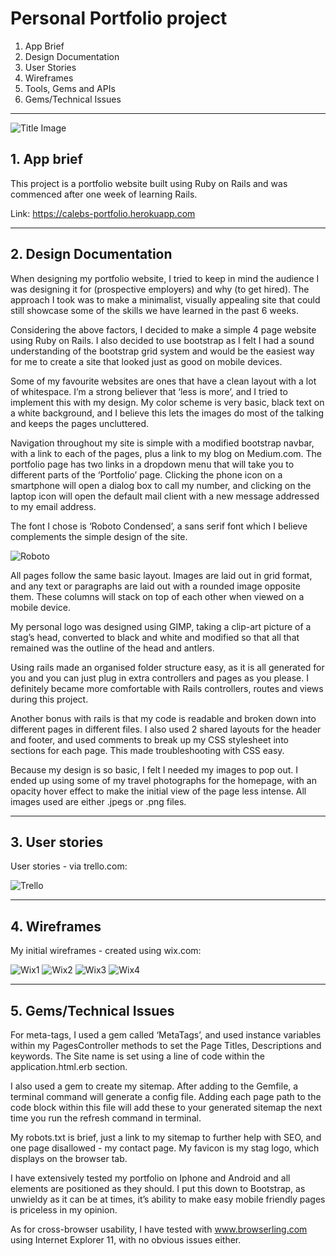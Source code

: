 # Personal Portfolio project

1. App Brief
2. Design Documentation
3. User Stories
4. Wireframes
5. Tools, Gems and APIs
6. Gems/Technical Issues

---

![Title Image](/app/assets/images/google-docs-title.png?raw=true "Title Image")

## 1. App brief

This project is a portfolio website built using Ruby on Rails and was commenced after one week of learning Rails.

Link: https://calebs-portfolio.herokuapp.com

---

## 2. Design Documentation

When designing my portfolio website, I tried to keep in mind the audience I was designing it for (prospective employers) and why (to get hired).  The approach I took was to make a minimalist, visually appealing site that could still showcase some of the skills we have learned in the past 6 weeks.  

Considering the above factors, I decided to make a simple 4 page website using Ruby on Rails.  I also decided to use bootstrap as I felt I had a sound understanding of the bootstrap grid system and would be the easiest way for me to create a site that looked just as good on mobile devices.

Some of my favourite websites are ones that have a clean layout with a lot of whitespace.  I’m a strong believer that ‘less is more’, and I tried to implement this with my design.  My color scheme is very basic, black text on a white background, and I believe this lets the images do most of the talking and keeps the pages uncluttered.

Navigation throughout my site is simple with a modified bootstrap navbar, with a link to each of the pages, plus a link to my blog on Medium.com.  The portfolio page has two links in a dropdown menu that will take you to different parts of the ‘Portfolio’ page.   Clicking the phone icon on a smartphone will open a dialog box to call my number, and clicking on the laptop icon will open the default mail client with a new message addressed to my email address.

The font I chose is ‘Roboto Condensed’, a sans serif font which I believe complements the simple design of the site.  

![Roboto](/app/assets/images/roboto-screenshot.png?raw=true "Roboto")

All pages follow the same basic layout.  Images are laid out in grid format, and any text or paragraphs are laid out with a rounded image opposite them.  These columns will stack on top of each other when viewed on a mobile device.

My personal logo was designed using GIMP, taking a clip-art picture of a stag’s head, converted to black and white and modified so that all that remained was the outline of the head and antlers.

Using rails made an organised folder structure easy, as it is all generated for you and you can just plug in extra controllers and pages as you please.  I definitely became more comfortable with Rails controllers, routes and views during this project.

Another bonus with rails is that my code is readable and broken down into different pages in different files.  I also used 2 shared layouts for the header and footer, and used comments to break up my CSS stylesheet into sections for each page.  This made troubleshooting with CSS easy.

Because my design is so basic, I felt I needed my images to pop out.  I ended up using some of my travel photographs for the homepage, with an opacity hover effect to make the initial view of the page less intense.  All images used are either .jpegs or .png files.

---

## 3. User stories

User stories - via trello.com:

![Trello](/app/assets/images/trello-screenshot.png?raw=true "Trello")

---

## 4. Wireframes

My initial wireframes - created using wix.com:

![Wix1](/app/assets/images/wix-wireframe-1.png?raw=true "Wix1")
![Wix2](/app/assets/images/wix-wireframe-2.png?raw=true "Wix2")
![Wix3](/app/assets/images/wix-wireframe-3.png?raw=true "Wix3")
![Wix4](/app/assets/images/wix-wireframe-4.png?raw=true "Wix4")

---

## 5. Gems/Technical Issues

For meta-tags, I used a gem called ‘MetaTags’, and used instance variables within my PagesController methods to set the Page Titles, Descriptions and keywords.  The Site name is set using a line of code within the application.html.erb <head> section.

I also used a gem to create my sitemap.  After adding to the Gemfile, a terminal command will generate a config file.  Adding each page path to the code block within this file will add these to your generated sitemap the next time you run the refresh command in terminal.

My robots.txt is brief, just a link to my sitemap to further help with SEO, and one page disallowed - my contact page.  My favicon is my stag logo, which displays on the browser tab.

I have extensively tested my portfolio on Iphone and Android and all elements are positioned as they should.  I put this down to Bootstrap, as unwieldy as it can be at times, it’s ability to make easy mobile friendly pages is priceless in my opinion.

As for cross-browser usability, I have tested with www.browserling.com using Internet Explorer 11, with no obvious issues either.
